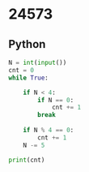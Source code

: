 # 24573

## Python

```python
N = int(input())
cnt = 0
while True:

    if N < 4:
        if N == 0:
            cnt += 1
        break
    
    if N % 4 == 0:
        cnt += 1
    N -= 5

print(cnt)
```
